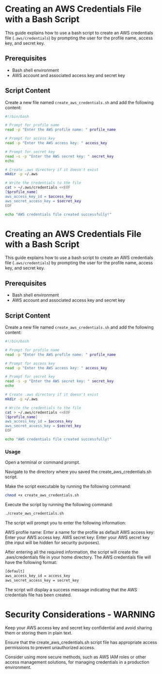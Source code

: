 # Creating an AWS Credentials File with a Bash Script

This guide explains how to use a bash script to create an AWS credentials file (`.aws/credentials`) by prompting the user for the profile name, access key, and secret key.

## Prerequisites

- Bash shell environment
- AWS account and associated access key and secret key

## Script Content

Create a new file named `create_aws_credentials.sh` and add the following content:

```bash
#!/bin/bash

# Prompt for profile name
read -p "Enter the AWS profile name: " profile_name

# Prompt for access key
read -p "Enter the AWS access key: " access_key

# Prompt for secret key
read -s -p "Enter the AWS secret key: " secret_key
echo

# Create .aws directory if it doesn't exist
mkdir -p ~/.aws

# Write the credentials to the file
cat > ~/.aws/credentials <<EOF
[$profile_name]
aws_access_key_id = $access_key
aws_secret_access_key = $secret_key
EOF

echo "AWS credentials file created successfully!"
```
# Creating an AWS Credentials File with a Bash Script

This guide explains how to use a bash script to create an AWS credentials file (`.aws/credentials`) by prompting the user for the profile name, access key, and secret key.

## Prerequisites

- Bash shell environment
- AWS account and associated access key and secret key

## Script Content

Create a new file named `create_aws_credentials.sh` and add the following content:

```bash
#!/bin/bash

# Prompt for profile name
read -p "Enter the AWS profile name: " profile_name

# Prompt for access key
read -p "Enter the AWS access key: " access_key

# Prompt for secret key
read -s -p "Enter the AWS secret key: " secret_key
echo

# Create .aws directory if it doesn't exist
mkdir -p ~/.aws

# Write the credentials to the file
cat > ~/.aws/credentials <<EOF
[$profile_name]
aws_access_key_id = $access_key
aws_secret_access_key = $secret_key
EOF

echo "AWS credentials file created successfully!"

```
### Usage

Open a terminal or command prompt.

Navigate to the directory where you saved the create_aws_credentials.sh script.

Make the script executable by running the following command:

```bash
chmod +x create_aws_credentials.sh

```
Execute the script by running the following command:
```bash
./create_aws_credentials.sh
```
The script will prompt you to enter the following information:

AWS profile name: Enter a name for the profile as default
AWS access key: Enter your AWS access key.
AWS secret key: Enter your AWS secret key (the input will be hidden for security purposes).


After entering all the required information, the script will create the .aws/credentials file in your home directory.
The AWS credentials file will have the following format:

```bash
[default]
aws_access_key_id = access_key
aws_secret_access_key = secret_key
```
The script will display a success message indicating that the AWS credentials file has been created.

# Security Considerations - WARNING

Keep your AWS access key and secret key confidential and avoid sharing them or storing them in plain text.

Ensure that the create_aws_credentials.sh script file has appropriate access permissions to prevent unauthorized access.

Consider using more secure methods, such as AWS IAM roles or other access management solutions, for managing credentials in a production environment.